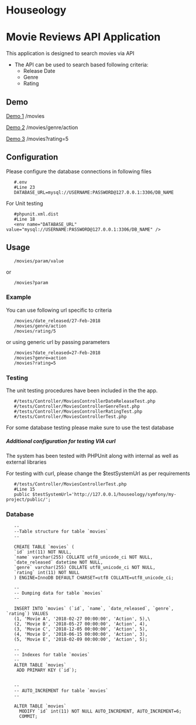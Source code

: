 # Houseology
# Movie Reviews API Application

This application is designed to search movies via API

* The API can be used to search based following criteria:
    * Release Date
    * Genre
    * Rating

## Demo 

[Demo 1](https://ventia.rapporthosting.com/houseology/api/public/movies)
/movies

[Demo 2](https://ventia.rapporthosting.com/houseology/api/public/movies/genre/action)
/movies/genre/action

[Demo 3](https://ventia.rapporthosting.com/houseology/api/public/movies?rating=5)
/movies?rating=5




 
 

      

## Configuration
Please configure the database connections in following files

       #.env
       #Line 23
       DATABASE_URL=mysql://USERNAME:PASSWORD@127.0.0.1:3306/DB_NAME

For Unit testing

       #phpunit.xml.dist
       #Line 18
       <env name="DATABASE_URL" value="mysql://USERNAME:PASSWORD@127.0.0.1:3306/DB_NAME" />



## Usage

       /movies/param/value

or

       /movies?param


### Example


You can use following url specific to criteria

       /movies/date_released/27-Feb-2018
       /movies/genre/action
       /movies/rating/5


or using generic url by passing parameters

       /movies?date_released=27-Feb-2018
       /movies?genre=action
       /movies?rating=5


### Testing
The unit testing procedures have been included in the the app.

       #/tests/Controller/MoviesControllerDateReleaseTest.php
       #/tests/Controller/MoviesControllerGenreTest.php
       #/tests/Controller/MoviesControllerRatingTest.php        
       #/tests/Controller/MoviesControllerTest.php



For some database testing please make sure to use the test database

##### Additional configuration for testing VIA curl
The system has been tested with PHPUnit along with internal as well as external libraries

For testing with curl, please change the $testSystemUrl as per requirements

       #/tests/Controller/MoviesControllerTest.php
       #Line 15
       public $testSystemUrl='http://127.0.0.1/houseology/symfony/my-project/public/';






### Database


       --
       --Table structure for table `movies`
       --

       CREATE TABLE `movies` (
       `id` int(11) NOT NULL,
       `name` varchar(255) COLLATE utf8_unicode_ci NOT NULL,
       `date_released` datetime NOT NULL,
       `genre` varchar(255) COLLATE utf8_unicode_ci NOT NULL,
       `rating` int(11) NOT NULL
       ) ENGINE=InnoDB DEFAULT CHARSET=utf8 COLLATE=utf8_unicode_ci;

       --
       -- Dumping data for table `movies`
       --

       INSERT INTO `movies` (`id`, `name`, `date_released`, `genre`, `rating`) VALUES
       (1, 'Movie A', '2018-02-27 00:00:00', 'Action', 5),\
       (2, 'Movie B', '2018-05-27 00:00:00', 'Action', 4),
       (3, 'Movie C', '2018-12-05 00:00:00', 'Action', 5),
       (4, 'Movie D', '2018-06-15 00:00:00', 'Action', 3),
       (5, 'Movie E', '2018-02-09 00:00:00', 'Action', 5);

       --
       -- Indexes for table `movies`
       --
       ALTER TABLE `movies`
        ADD PRIMARY KEY (`id`);


       --
       -- AUTO_INCREMENT for table `movies`
       --

       ALTER TABLE `movies`
         MODIFY `id` int(11) NOT NULL AUTO_INCREMENT, AUTO_INCREMENT=6;
         COMMIT;

      
